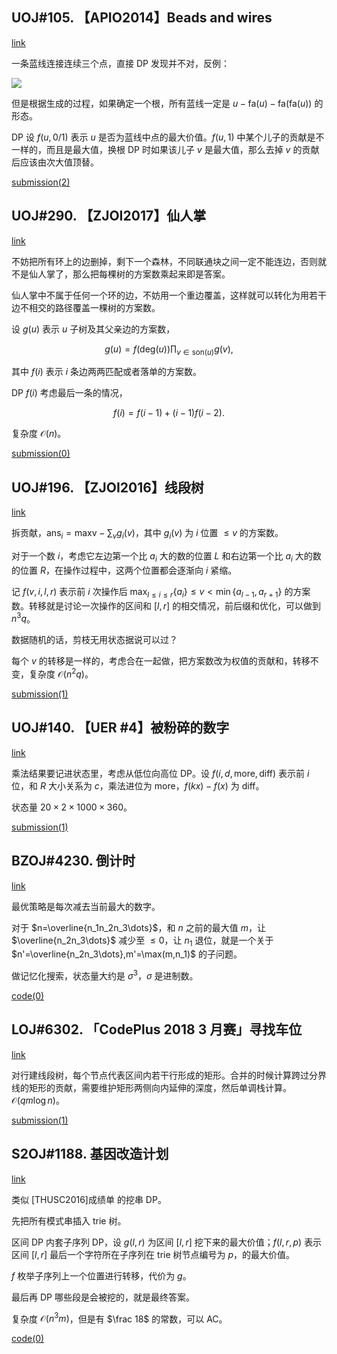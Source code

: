 ## UOJ#105. 【APIO2014】Beads and wires

[link](https://uoj.ac/problem/105)

一条蓝线连接连续三个点，直接 DP 发现并不对，反例：

![](https://s4.ax1x.com/2021/12/16/T9FpdO.png)

但是根据生成的过程，如果确定一个根，所有蓝线一定是 $u-\mathrm{fa}(u)-\mathrm{fa}(\mathrm{fa}(u))$ 的形态。

DP 设 $f(u,0/1)$ 表示 $u$ 是否为蓝线中点的最大价值。$f(u,1)$ 中某个儿子的贡献是不一样的，而且是最大值，换根 DP 时如果该儿子 $v$ 是最大值，那么去掉 $v$ 的贡献后应该由次大值顶替。

[submission(2)](https://uoj.ac/submission/520805)

## UOJ#290. 【ZJOI2017】仙人掌

[link](https://uoj.ac/problem/290)

不妨把所有环上的边删掉，剩下一个森林，不同联通块之间一定不能连边，否则就不是仙人掌了，那么把每棵树的方案数乘起来即是答案。

仙人掌中不属于任何一个环的边，不妨用一个重边覆盖，这样就可以转化为用若干边不相交的路径覆盖一棵树的方案数。

设 $g(u)$ 表示 $u$ 子树及其父亲边的方案数，

$$
g(u)=f(\mathrm{deg}(u))\prod_{v\in\mathrm{son}(u)}g(v),
$$

其中 $f(i)$ 表示 $i$ 条边两两匹配或者落单的方案数。

DP $f(i)$ 考虑最后一条的情况，

$$
f(i)=f(i-1)+(i-1)f(i-2).
$$

复杂度 $\mathcal O(n)$。

[submission(0)](https://uoj.ac/submission/520877)

## UOJ#196. 【ZJOI2016】线段树

[link](https://uoj.ac/problem/196)

拆贡献，$\mathrm{ans}_i=\mathrm{maxv}-\sum_v g_i(v)$，其中 $g_i(v)$ 为 $i$ 位置 $\le v$ 的方案数。

对于一个数 $i$，考虑它左边第一个比 $a_i$ 大的数的位置 $L$ 和右边第一个比 $a_i$ 大的数的位置 $R$，在操作过程中，这两个位置都会逐渐向 $i$ 紧缩。

记 $f(v,i,l,r)$ 表示前 $i$ 次操作后 $\max_{l\le i\le r}\{a_i\}\le v<\min\{a_{l-1},a_{r+1}\}$ 的方案数。转移就是讨论一次操作的区间和 $[l,r]$ 的相交情况，前后缀和优化，可以做到 $n^3q$。

数据随机的话，剪枝无用状态据说可以过？

每个 $v$ 的转移是一样的，考虑合在一起做，把方案数改为权值的贡献和，转移不变，复杂度 $\mathcal O(n^2q)$。

[submission(1)](https://uoj.ac/submission/520898)

## UOJ#140. 【UER #4】被粉碎的数字

[link](https://uoj.ac/problem/140)

乘法结果要记进状态里，考虑从低位向高位 DP。设 $f(i,d,\mathrm{more},\mathrm{diff})$ 表示前 $i$ 位，和 $R$ 大小关系为 $c$，乘法进位为 $\mathrm{more}$，$f(kx)-f(x)$ 为 $\mathrm{diff}$。

状态量 $20\times 2\times 1000\times 360$。

[submission(1)](https://uoj.ac/submission/520930)

## BZOJ#4230. 倒计时

[link](https://hydro.ac/d/bzoj/p/4230)

最优策略是每次减去当前最大的数字。

对于 $n=\overline{n_1n_2n_3\dots}$，和 $n$ 之前的最大值 $m$，让 $\overline{n_2n_3\dots}$ 减少至 $\le 0$，让 $n_1$ 退位，就是一个关于 $n'=\overline{n_2n_3\dots},m'=\max(m,n_1)$ 的子问题。

做记忆化搜索，状态量大约是 $\sigma^3$，$\sigma$ 是进制数。

[code(0)](https://gitee.com/renamoe/pastebin/blob/master/BZOJ4230.cpp)

## LOJ#6302. 「CodePlus 2018 3 月赛」寻找车位

[link](https://loj.ac/p/6302)

对行建线段树，每个节点代表区间内若干行形成的矩形。合并的时候计算跨过分界线的矩形的贡献，需要维护矩形两侧向内延伸的深度，然后单调栈计算。$\mathcal O(qm\log n)$。

[submission(1)](https://loj.ac/s/1325757)

## S2OJ#1188. 基因改造计划

[link](https://sjzezoj.com/problem/1188)

类似 [THUSC2016]成绩单 的挖串 DP。

先把所有模式串插入 trie 树。

区间 DP 内套子序列 DP，设 $g(l,r)$ 为区间 $[l,r]$ 挖下来的最大价值；$f(l,r,p)$ 表示区间 $[l,r]$ 最后一个字符所在子序列在 trie 树节点编号为 $p$，的最大价值。

$f$ 枚举子序列上一个位置进行转移，代价为 $g$。

最后再 DP 哪些段是会被挖的，就是最终答案。

复杂度 $\mathcal O(n^3m)$，但是有 $\frac 18$ 的常数，可以 AC。

[code(0)](https://gitee.com/renamoe/pastebin/blob/master/S2OJ1188.cpp)
